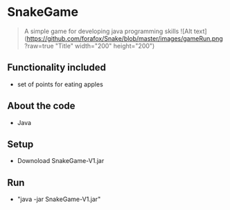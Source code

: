 # SnakeGame
<!-- ?raw=true "Title -->

> A simple game for developing java programming skills
![Alt text](https://github.com/forafox/Snake/blob/master/images/gameRun.png ?raw=true "Title" width="200" height="200")
## Functionality included
- set of points for eating apples
## About the code
- Java
## Setup
- Downoload SnakeGame-V1.jar
## Run
- "java -jar SnakeGame-V1.jar"
